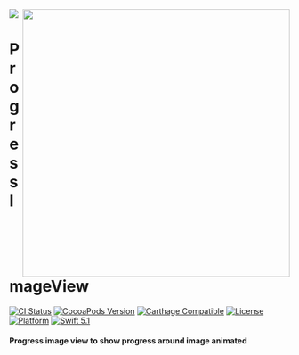 <img src="https://github.com/jwd-ali/TidalTestProject/blob/master/images/header/header.png">
<img align="right" src="https://github.com/jwd-ali/RingPieChart/blob/master/images/demo.png" width="480" />
<p><h1 align="left">ProgressImageView</h1></p>

[![CI Status](https://travis-ci.org/jwd-ali/ProgressImageView.svg)](https://travis-ci.org/jwd-ali/ProgressImageView)
[![CocoaPods Version](https://img.shields.io/cocoapods/v/ProgressImageView.svg?style=flat)](https://cocoapods.org/pods/ProgressImageView)
[![Carthage Compatible](https://img.shields.io/badge/Carthage-compatible-0473B3.svg?style=flat)](https://github.com/Carthage/Carthage)
[![License](https://img.shields.io/cocoapods/l/ProgressImageView.svg?style=flat)](https://cocoapods.org/pods/ProgressImageView)
[![Platform](https://img.shields.io/cocoapods/p/RingPieChart.svg?style=flat)](https://cocoapods.org/pods/ProgressImageView)
[![Swift 5.1](https://img.shields.io/badge/swift-5.1-orange)](https://swift.org)

<p><h4>Progress image view to show progress around image animated</h4></p>
